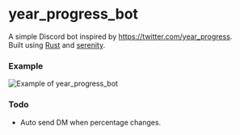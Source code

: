 # year_progress_bot
A simple Discord bot inspired by https://twitter.com/year_progress. \
Built using [Rust](https://www.rust-lang.org/) and [serenity](https://github.com/serenity-rs/serenity).

### Example
![Example of year_progress_bot]()

### Todo
* Auto send DM when percentage changes.